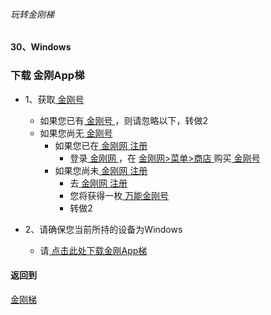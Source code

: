 ###### 玩转金刚梯
#### 30、Windows
### 下载 金刚App梯

- 1、获取[ 金刚号 ](https://github.com/a2zitpro/web/blob/master/LadderFree/kkDictionary/KKID.md)
  - 如果您已有[ 金刚号 ](https://github.com/a2zitpro/web/blob/master/LadderFree/kkDictionary/KKID.md)，则请忽略以下，转做2
  - 如果您尚无[ 金刚号 ](https://github.com/a2zitpro/web/blob/master/LadderFree/kkDictionary/KKID.md)
    - 如果您已在[ 金刚网 ](https://github.com/a2zitpro/web/blob/master/LadderFree/kkDictionary/kksitezh.md)[ 注册 ](https://github.com/a2zitpro/web/blob/master/LadderFree/kkDictionary/Registration.md)
      - 登录[ 金刚网 ](https://github.com/a2zitpro/web/blob/master/LadderFree/kkDictionary/kksitezh.md)，在 [ 金刚网>菜单>商店 ]() 购买[ 金刚号 ](https://github.com/a2zitpro/web/blob/master/LadderFree/kkDictionary/KKID.md)
    - 如果您尚未[ 金刚网 ](https://github.com/a2zitpro/web/blob/master/LadderFree/kkDictionary/kksitezh.md)[ 注册 ](https://github.com/a2zitpro/web/blob/master/LadderFree/kkDictionary/Registration.md)
      - 去[ 金刚网 ](https://github.com/a2zitpro/web/blob/master/LadderFree/kkDictionary/kksitezh.md)[ 注册 ](https://github.com/a2zitpro/web/blob/master/LadderFree/kkDictionary/Registration.md)
      - 您将获得一枚[ 万能金刚号 ](https://github.com/a2zitpro/web/blob/master/LadderFree/kkDictionary/multipurposekkid.md)
      - 转做2

- 2、请确保您当前所持的设备为Windows
  - 请[ 点击此处下载金刚App梯 ](https://github.com/SoftEtherVPN/SoftEtherVPN_Stable/releases/download/v4.28-9669-beta/softether-vpnclient-v4.28-9669-beta-2018.09.11-windows-x86_x64-intel.exe)


#### 返回到
[金刚梯](https://github.com/a2zitpro/web/blob/master/LadderFree/A.md)

